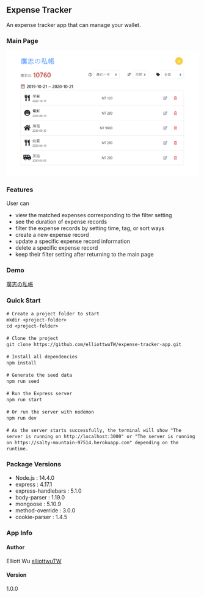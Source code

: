 ## Expense Tracker
An expense tracker app that can manage your wallet.

### Main Page
![](https://raw.githubusercontent.com/elliottwuTW/expense-tracker-app/master/project_picture.png)

### Features
User can
- view the matched expenses corresponding to the filter setting
- see the duration of expense records
- filter the expense records by setting time, tag, or sort ways
- create a new expense record
- update a specific expense record information
- delete a specific expense record
- keep their filter setting after returning to the main page

### Demo
[廣志の私帳](https://salty-mountain-97514.herokuapp.com/)

### Quick Start
```
# Create a project folder to start
mkdir <project-folder>
cd <project-folder>

# Clone the project
git clone https://github.com/elliottwuTW/expense-tracker-app.git

# Install all dependencies
npm install

# Generate the seed data
npm run seed

# Run the Express server
npm run start

# Or run the server with nodemon
npm run dev

# As the server starts successfully, the terminal will show "The server is running on http://localhost:3000" or "The server is running on https://salty-mountain-97514.herokuapp.com" depending on the runtime.
```

### Package Versions
- Node.js : 14.4.0
- express : 4.17.1
- express-handlebars : 5.1.0
- body-parser : 1.19.0
- mongoose : 5.10.9
- method-override : 3.0.0
- cookie-parser : 1.4.5


### App Info
#### Author
Elliott Wu [elliottwuTW](https://github.com/elliottwuTW)

#### Version
1.0.0

